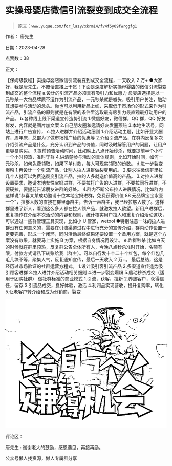 # 实操母婴店微信引流裂变到成交全流程

> 原文：[`www.yuque.com/for_lazy/xkrm14/fv4f5y09fwrggfg1`](https://www.yuque.com/for_lazy/xkrm14/fv4f5y09fwrggfg1)

作者： 唐先生

日期：2023-04-28

点赞数：38

正文：

【保姆级教程】实操母婴店微信引流裂变到成交全流程，一天收入 2 万+ ●大家好，我是唐先生，不废话直接上干货！下面是深度解析实操母婴店的微信引流裂变到成交的整个流程 a.设计的引流产品必须具有吸引力和优惠力 母婴店选择是以一元秒杀一大包品牌尿不湿作为引流产品，一元秒杀就是噱头，吸引用户关注，触动其想要参与活动的念头。你也可以利用新品上线，采取低于市场价的形式来作为引流产品，引流产品的原则就是在有限的条件里选取最有吸引力最直观最打动用户的产品。 b.各种线上线下渠道宣传造势引流 1.微信好友，微信群，QQ 群，QQ 好友群发，内容就是图片加文案 2.自己朋友圈和邀请好友发圈预热 3.本地生活号，网站上进行广告宣传， c.拉人进群并介绍活动细则 1.介绍活动主题，比如开业大酬宾，周年庆，总部为了做市场推广给的优惠等 2.介绍引流产品，在群内反复多次介绍引流产品是什么，充分认识到产品的价值，同时及时解答用户的问题，让用户更容易购买。 3.提前预告活动时间，比如晚上八点开始秒杀，就要提前半个小时一个小时预热，准时守群 4.讲清楚参与活动的具体规则，比如开始时间，如何一元秒杀，如何免费领取，如果下单付款，每人可现实领取的份数。 d.进一步裂变爆粉 1.再设计一个引流产品，让别人拉人进群做裂变用的。 2.要求往微信群里拉几个人就可以免费送裂变引流产品，拉的人多就送价值高的产品。 3.对拉人进群设置要求，邀请本地女性宝妈进群，不要拉打广告的人进群，不要拉同行进群，不要硬拉，要提前告诉朋友进群的好处。 4.群内不断公布拉人进展情况，比如群内这样说“恭喜某某成功邀请十位本地宝妈进群，免费获得价值 88 元品牌宝宝水壶一个”，拉够人数的直接在群里@群主，告诉一声群主，我已经拉够人数了。这样群里进了新人，看到这么多人都在拉人领产品，就激发拉人欲望。新用户进群后，重复操作在介绍本次活动的内容和规则，统计核实用户拉人和重复介绍活动这块，可以通过一些群管理工具实现，比如小 U 管家，wetool ●特别注意一味的拉人进群没有任何意义的，需要在引流渠道过程中进行充分的宣传介绍，群内动作设置一定要完善，形成一个闭环，同时活动最终结果还要设置一个备用方案，就是这个方案没有效果，就要马上实施 B 方案，根据自身情况再设计。 e.炸群秒杀 比如白天的时候就在群里预热，反复群公告全体所有人，今晚八点秒杀准时开始，名额有限，付款方式请私下转账给我（群主）。可以自行发十个二十个红包，每个红包几毛几块不等，聚集人气，反复通知宣传，最后一天收入 2 万+。 最后总结，这是经历过市场验证的社群运营方程式。 1.设计吸引客引流产品 2.多渠道宣传造势吸引顾客进群 3.拉人进并介绍活动相关细则 4.进一步裂变爆粉 5.启动秒杀成交（适用于团购社群） 做社群标准的商业模式 1.引流，获客，拉新 2.养熟客户，获得信任，留存 3.引流品成交，良好体验，激活 4.利润品实现营收，提升复购率，转化 5.让老客户转介绍和成为分销商，裂变

![](img/02c25db5fe6d4520e71c913e28757128.png)  

评论区：

唐先生 : 谢谢老大的鼓励，感恩遇见，再接再励。

公众号懒人找资源，懒人专属群分享

